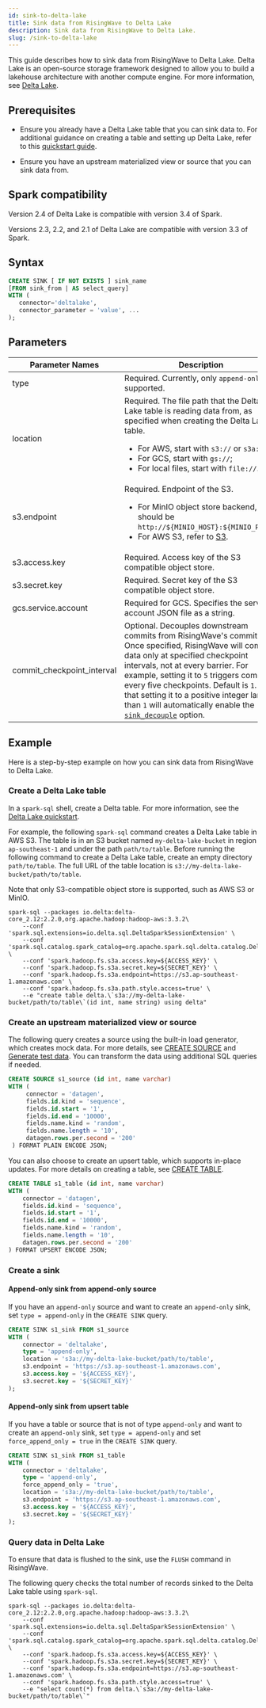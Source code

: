 ```yaml
---
id: sink-to-delta-lake
title: Sink data from RisingWave to Delta Lake
description: Sink data from RisingWave to Delta Lake.
slug: /sink-to-delta-lake
---
```

<head>
  <link rel="canonical" href="https://docs.risingwave.com/docs/current/sink-to-delta-lake/" />
</head>

This guide describes how to sink data from RisingWave to Delta Lake. Delta Lake is an open-source storage framework designed to allow you to build a lakehouse architecture with another compute engine. For more information, see [Delta Lake](https://delta.io).

## Prerequisites

- Ensure you already have a Delta Lake table that you can sink data to. For additional guidance on creating a table and setting up Delta Lake, refer to this [quickstart guide](https://docs.delta.io/latest/quick-start.html#create-a-table).

- Ensure you have an upstream materialized view or source that you can sink data from.

## Spark compatibility

Version 2.4 of Delta Lake is compatible with version 3.4 of Spark.

Versions 2.3, 2.2, and 2.1 of Delta Lake are compatible with version 3.3 of Spark.

## Syntax

```sql
CREATE SINK [ IF NOT EXISTS ] sink_name
[FROM sink_from | AS select_query]
WITH (
   connector='deltalake',
   connector_parameter = 'value', ...
);
```

## Parameters

| Parameter Names | Description |
| --------------- | ---------------------------------------------------------------------- |
| type            | Required. Currently, only `append-only` is supported. |
| location        | Required. The file path that the Delta Lake table is reading data from, as specified when creating the Delta Lake table. <ul><li>For AWS, start with `s3://` or `s3a://`;</li><li>For GCS, start with `gs://`; </li><li>For local files, start with `file://`.</li></ul>|
| s3.endpoint     | Required. Endpoint of the S3. <ul><li>For MinIO object store backend, it should be `http://${MINIO_HOST}:${MINIO_PORT}`. </li><li>For AWS S3, refer to [S3](https://docs.aws.amazon.com/general/latest/gr/s3.html). </li></ul> |
| s3.access.key   | Required. Access key of the S3 compatible object store.|
| s3.secret.key   | Required. Secret key of the S3 compatible object store.|
| gcs.service.account   | Required for GCS. Specifies the service account JSON file as a string.|
| commit_checkpoint_interval | Optional. Decouples downstream commits from RisingWave's commits. Once specified, RisingWave will commit data only at specified checkpoint intervals, not at every barrier. For example, setting it to `5` triggers commits every five checkpoints. Default is `1`. Note that setting it to a positive integer larger than `1` will automatically enable the [`sink_decouple`](/data-delivery.md#sink-decoupling) option.|

## Example

Here is a step-by-step example on how you can sink data from RisingWave to Delta Lake.

### Create a Delta Lake table

In a `spark-sql` shell, create a Delta table. For more information, see the [Delta Lake quickstart](https://docs.delta.io/latest/quick-start.html#create-a-table).

For example, the following `spark-sql` command creates a Delta Lake table in AWS S3. The table is in an S3 bucket named `my-delta-lake-bucket` in region `ap-southeast-1` and under the path `path/to/table`. Before running the following command to create a Delta Lake table, create an empty directory `path/to/table`. The full URL of the table location is `s3://my-delta-lake-bucket/path/to/table`.

Note that only S3-compatible object store is supported, such as AWS S3 or MinIO.

```terminal
spark-sql --packages io.delta:delta-core_2.12:2.2.0,org.apache.hadoop:hadoop-aws:3.3.2\
    --conf 'spark.sql.extensions=io.delta.sql.DeltaSparkSessionExtension' \
    --conf 'spark.sql.catalog.spark_catalog=org.apache.spark.sql.delta.catalog.DeltaCatalog' \
    --conf 'spark.hadoop.fs.s3a.access.key=${ACCESS_KEY}' \
    --conf 'spark.hadoop.fs.s3a.secret.key=${SECRET_KEY}' \
    --conf 'spark.hadoop.fs.s3a.endpoint=https://s3.ap-southeast-1.amazonaws.com' \
    --conf 'spark.hadoop.fs.s3a.path.style.access=true' \
    --e "create table delta.\`s3a://my-delta-lake-bucket/path/to/table\`(id int, name string) using delta"
```

### Create an upstream materialized view or source

The following query creates a source using the built-in load generator, which creates mock data. For more details, see [CREATE SOURCE](/sql/commands/sql-create-source.md) and [Generate test data](/ingest/ingest-from-datagen.md). You can transform the data using additional SQL queries if needed.

```sql
CREATE SOURCE s1_source (id int, name varchar)
WITH (
     connector = 'datagen',
     fields.id.kind = 'sequence',
     fields.id.start = '1',
     fields.id.end = '10000',
     fields.name.kind = 'random',
     fields.name.length = '10',
     datagen.rows.per.second = '200'
 ) FORMAT PLAIN ENCODE JSON;
```

You can also choose to create an upsert table, which supports in-place updates. For more details on creating a table, see [CREATE TABLE](/sql/commands/sql-create-table.md).

```sql
CREATE TABLE s1_table (id int, name varchar)
WITH (
    connector = 'datagen',
    fields.id.kind = 'sequence',
    fields.id.start = '1',
    fields.id.end = '10000',
    fields.name.kind = 'random',
    fields.name.length = '10',
    datagen.rows.per.second = '200'
) FORMAT UPSERT ENCODE JSON;
```

### Create a sink

#### Append-only sink from append-only source

If you have an `append-only` source and want to create an `append-only` sink, set `type = append-only` in the `CREATE SINK` query.

```sql
CREATE SINK s1_sink FROM s1_source
WITH (
    connector = 'deltalake',
    type = 'append-only',
    location = 's3a://my-delta-lake-bucket/path/to/table',
    s3.endpoint = 'https://s3.ap-southeast-1.amazonaws.com',
    s3.access.key = '${ACCESS_KEY}',
    s3.secret.key = '${SECRET_KEY}'
);
```

#### Append-only sink from upsert table

If you have a table or source that is not of type `append-only` and want to create an `append-only` sink, set `type = append-only` and set `force_append_only = true` in the `CREATE SINK` query.

```sql
CREATE SINK s1_sink FROM s1_table
WITH (
    connector = 'deltalake',
    type = 'append-only',
    force_append_only = 'true',
    location = 's3a://my-delta-lake-bucket/path/to/table',
    s3.endpoint = 'https://s3.ap-southeast-1.amazonaws.com',
    s3.access.key = '${ACCESS_KEY}',
    s3.secret.key = '${SECRET_KEY}'
);
```

### Query data in Delta Lake

To ensure that data is flushed to the sink, use the `FLUSH` command in RisingWave.

The following query checks the total number of records sinked to the Delta Lake table using `spark-sql`.

```terminal
spark-sql --packages io.delta:delta-core_2.12:2.2.0,org.apache.hadoop:hadoop-aws:3.3.2\
    --conf 'spark.sql.extensions=io.delta.sql.DeltaSparkSessionExtension' \
    --conf 'spark.sql.catalog.spark_catalog=org.apache.spark.sql.delta.catalog.DeltaCatalog' \
    --conf 'spark.hadoop.fs.s3a.access.key=${ACCESS_KEY}' \
    --conf 'spark.hadoop.fs.s3a.secret.key=${SECRET_KEY}' \
    --conf 'spark.hadoop.fs.s3a.endpoint=https://s3.ap-southeast-1.amazonaws.com' \
    --conf 'spark.hadoop.fs.s3a.path.style.access=true' \
    --e "select count(*) from delta.\`s3a://my-delta-lake-bucket/path/to/table\`"
```
